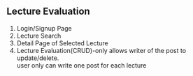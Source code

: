 ## Lecture Evaluation

<ol>
    <li>Login/Signup Page</li>
    <li>Lecture Search</li>
    <li>Detail Page of Selected Lecture</li>
    <li>Lecture Evaluation(CRUD)-only allows writer of the post to update/delete.<br>
    user only can write one post for each lecture</li>
</ol>
